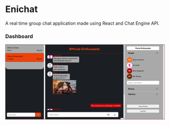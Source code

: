 # Enichat

A real time group chat application made using React and Chat Engine API.


### Dashboard

![dash](.gitimg/dashboard.png)

